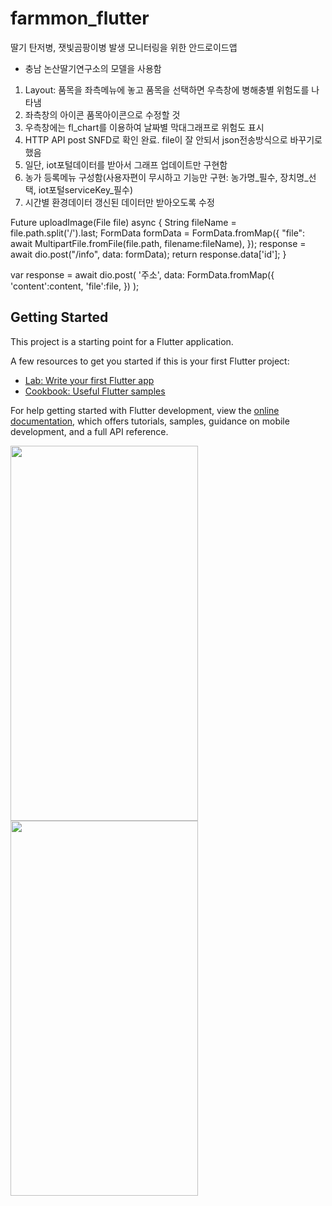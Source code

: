 # farmmon_flutter

딸기 탄저병, 잿빛곰팡이병 발생 모니터링을 위한 안드로이드앱
- 충남 논산딸기연구소의 모델을 사용함

1. Layout: 품목을 좌측메뉴에 놓고 품목을 선택하면 우측창에 병해충별 위험도를 나타냄
2. 좌측창의 아이콘 품목아이콘으로 수정할 것
3. 우측창에는 fl_chart를 이용하여 날짜별 막대그래프로 위험도 표시
4. HTTP API post SNFD로 확인 완료. file이 잘 안되서 json전송방식으로 바꾸기로 했음
5. 일단, iot포털데이터를 받아서 그래프 업데이트만 구현함
6. 농가 등록메뉴 구성함(사용자편이 무시하고 기능만 구현: 농가명_필수, 장치명_선택, iot포털serviceKey_필수)
7. 시간별 환경데이터 갱신된 데이터만 받아오도록 수정


Future<String> uploadImage(File file) async { String fileName = file.path.split('/').last; FormData formData = FormData.fromMap({ "file": await MultipartFile.fromFile(file.path, filename:fileName), }); response = await dio.post("/info", data: formData); return response.data['id']; }

var response = await dio.post(
'주소',
data: FormData.fromMap({
'content':content,
'file':file,
})
);

## Getting Started

This project is a starting point for a Flutter application.

A few resources to get you started if this is your first Flutter project:

- [Lab: Write your first Flutter app](https://docs.flutter.dev/get-started/codelab)
- [Cookbook: Useful Flutter samples](https://docs.flutter.dev/cookbook)

For help getting started with Flutter development, view the
[online documentation](https://docs.flutter.dev/), which offers tutorials,
samples, guidance on mobile development, and a full API reference.

<img src="https://github.com/jeffreyshin/farmmon_flutter/assets/6800894/f624db8e-674a-4577-9589-29605d7f01b3.jpg"  width="300" height="600">
<img src="https://github.com/jeffreyshin/farmmon_flutter/assets/6800894/7276478e-0d71-4a80-a8cb-e31aa42e66a3.jpg"  width="300" height="600">

                  
                  
                
